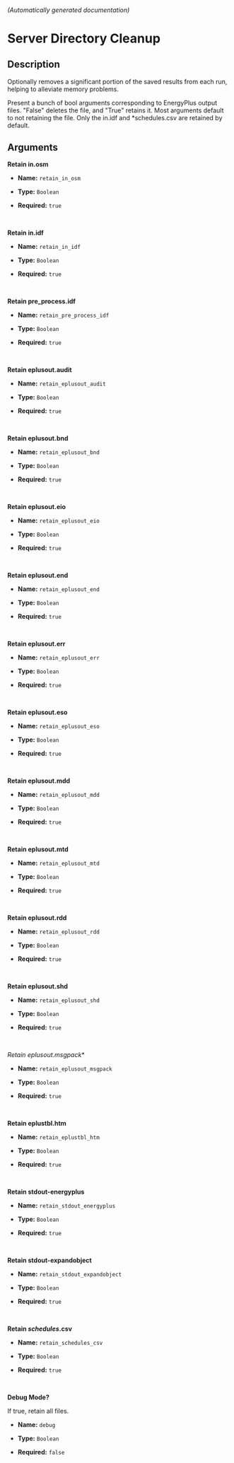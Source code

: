 
###### (Automatically generated documentation)

# Server Directory Cleanup

## Description
Optionally removes a significant portion of the saved results from each run, helping to alleviate memory problems.

Present a bunch of bool arguments corresponding to EnergyPlus output files. "False" deletes the file, and "True" retains it. Most arguments default to not retaining the file. Only the in.idf and \*schedules.csv are retained by default.

## Arguments


**Retain in.osm**



- **Name:** ``retain_in_osm``
- **Type:** ``Boolean``

- **Required:** ``true``

<br/>

**Retain in.idf**



- **Name:** ``retain_in_idf``
- **Type:** ``Boolean``

- **Required:** ``true``

<br/>

**Retain pre_process.idf**



- **Name:** ``retain_pre_process_idf``
- **Type:** ``Boolean``

- **Required:** ``true``

<br/>

**Retain eplusout.audit**



- **Name:** ``retain_eplusout_audit``
- **Type:** ``Boolean``

- **Required:** ``true``

<br/>

**Retain eplusout.bnd**



- **Name:** ``retain_eplusout_bnd``
- **Type:** ``Boolean``

- **Required:** ``true``

<br/>

**Retain eplusout.eio**



- **Name:** ``retain_eplusout_eio``
- **Type:** ``Boolean``

- **Required:** ``true``

<br/>

**Retain eplusout.end**



- **Name:** ``retain_eplusout_end``
- **Type:** ``Boolean``

- **Required:** ``true``

<br/>

**Retain eplusout.err**



- **Name:** ``retain_eplusout_err``
- **Type:** ``Boolean``

- **Required:** ``true``

<br/>

**Retain eplusout.eso**



- **Name:** ``retain_eplusout_eso``
- **Type:** ``Boolean``

- **Required:** ``true``

<br/>

**Retain eplusout.mdd**



- **Name:** ``retain_eplusout_mdd``
- **Type:** ``Boolean``

- **Required:** ``true``

<br/>

**Retain eplusout.mtd**



- **Name:** ``retain_eplusout_mtd``
- **Type:** ``Boolean``

- **Required:** ``true``

<br/>

**Retain eplusout.rdd**



- **Name:** ``retain_eplusout_rdd``
- **Type:** ``Boolean``

- **Required:** ``true``

<br/>

**Retain eplusout.shd**



- **Name:** ``retain_eplusout_shd``
- **Type:** ``Boolean``

- **Required:** ``true``

<br/>

**Retain eplusout*.msgpack**



- **Name:** ``retain_eplusout_msgpack``
- **Type:** ``Boolean``

- **Required:** ``true``

<br/>

**Retain eplustbl.htm**



- **Name:** ``retain_eplustbl_htm``
- **Type:** ``Boolean``

- **Required:** ``true``

<br/>

**Retain stdout-energyplus**



- **Name:** ``retain_stdout_energyplus``
- **Type:** ``Boolean``

- **Required:** ``true``

<br/>

**Retain stdout-expandobject**



- **Name:** ``retain_stdout_expandobject``
- **Type:** ``Boolean``

- **Required:** ``true``

<br/>

**Retain *schedules*.csv**



- **Name:** ``retain_schedules_csv``
- **Type:** ``Boolean``

- **Required:** ``true``

<br/>

**Debug Mode?**

If true, retain all files.

- **Name:** ``debug``
- **Type:** ``Boolean``

- **Required:** ``false``

<br/>





